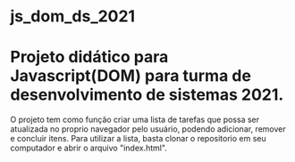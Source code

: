 # js_dom_ds_2021
#     Projeto didático para Javascript(DOM) para turma de desenvolvimento de sistemas 2021.
   O projeto tem como função criar uma lista de tarefas que possa ser atualizada no proprio navegador pelo usuário, podendo adicionar, remover e concluir itens.
   Para utilizar a lista, basta clonar o repositorio em seu computador e abrir o arquivo "index.html".

